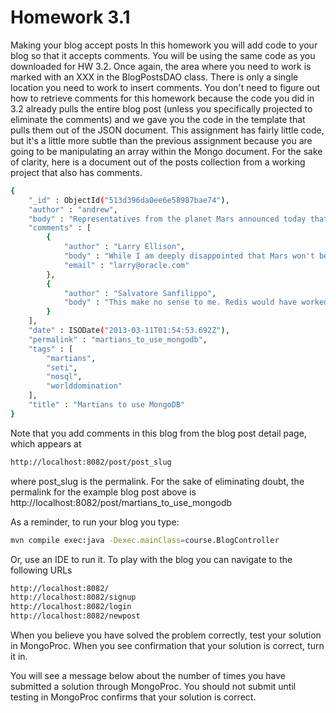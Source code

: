 # Homework 3.1

Making your blog accept posts
In this homework you will add code to your blog so that it accepts comments. You will be using the same code as you downloaded for HW 3.2.
Once again, the area where you need to work is marked with an XXX in the BlogPostsDAO class. There is only a single location you need to work to insert comments. You don't need to figure out how to retrieve comments for this homework because the code you did in 3.2 already pulls the entire blog post (unless you specifically projected to eliminate the comments) and we gave you the code in the template that pulls them out of the JSON document.
This assignment has fairly little code, but it's a little more subtle than the previous assignment because you are going to be manipulating an array within the Mongo document. For the sake of clarity, here is a document out of the posts collection from a working project that also has comments.

```bash
{
    "_id" : ObjectId("513d396da0ee6e58987bae74"),
    "author" : "andrew",
    "body" : "Representatives from the planet Mars announced today that the planet would adopt MongoDB as a planetary standard. Head Martian Flipblip said that MongoDB was the perfect tool to store the diversity of life that exists on Mars.",
    "comments" : [
        {
            "author" : "Larry Ellison",
            "body" : "While I am deeply disappointed that Mars won't be standardizing on a relational database, I understand their desire to adopt a more modern technology for the red planet.",
            "email" : "larry@oracle.com"
        },
        {
            "author" : "Salvatore Sanfilippo",
            "body" : "This make no sense to me. Redis would have worked fine."
        }
    ],
    "date" : ISODate("2013-03-11T01:54:53.692Z"),
    "permalink" : "martians_to_use_mongodb",
    "tags" : [
        "martians",
        "seti",
        "nosql",
        "worlddomination"
    ],
    "title" : "Martians to use MongoDB"
}
```

Note that you add comments in this blog from the blog post detail page, which appears at

```bash
http://localhost:8082/post/post_slug
```

where post_slug is the permalink. For the sake of eliminating doubt, the permalink for the example blog post above is http://localhost:8082/post/martians_to_use_mongodb

As a reminder, to run your blog you type:

```bash
mvn compile exec:java -Dexec.mainClass=course.BlogController
```

Or, use an IDE to run it.
To play with the blog you can navigate to the following URLs

```bash
http://localhost:8082/
http://localhost:8082/signup
http://localhost:8082/login
http://localhost:8082/newpost
```

When you believe you have solved the problem correctly, test your solution in MongoProc. When you see confirmation that your solution is correct, turn it in.

You will see a message below about the number of times you have submitted a solution through MongoProc. You should not submit until testing in MongoProc confirms that your solution is correct.